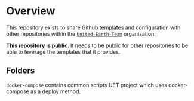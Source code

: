 # Overview

This repository exists to share Github templates and configuration with other
repositories within the [`United-Earth-Team`](https://github.com/United-Earth-Team)
organization.

**This repository is public**. It needs to be public for other repositories to
be able to leverage the templates that it provides.

## Folders

`docker-compose` contains common scripts UET project which uses docker-compose as a deploy method.
